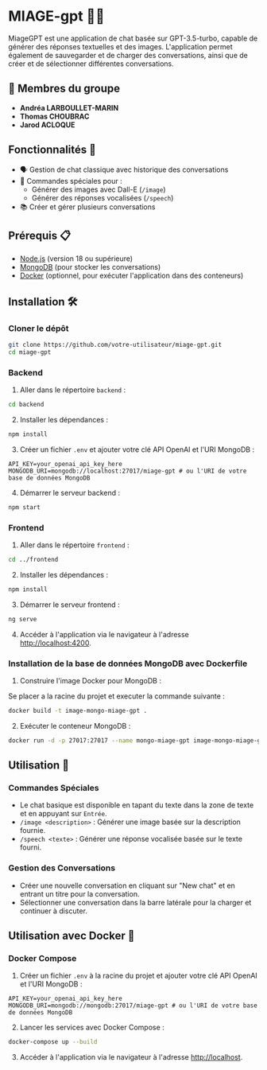 # MIAGE-gpt 🌟🤖

MiageGPT est une application de chat basée sur GPT-3.5-turbo, capable de générer des réponses textuelles et des images. L'application permet également de sauvegarder et de charger des conversations, ainsi que de créer et de sélectionner différentes conversations.

## 👥 Membres du groupe

- **Andréa LARBOULLET-MARIN**
- **Thomas CHOUBRAC**
- **Jarod ACLOQUE**

## Fonctionnalités 🚀

- 🗣️ Gestion de chat classique avec historique des conversations
- 🎨 Commandes spéciales pour :
  - Générer des images avec Dall-E (`/image`)
  - Générer des réponses vocalisées (`/speech`)
- 📚 Créer et gérer plusieurs conversations

## Prérequis 📋

- [Node.js](https://nodejs.org/) (version 18 ou supérieure)
- [MongoDB](https://www.mongodb.com/) (pour stocker les conversations)
- [Docker](https://www.docker.com/) (optionnel, pour exécuter l'application dans des conteneurs)

## Installation 🛠️

### Cloner le dépôt

```bash
git clone https://github.com/votre-utilisateur/miage-gpt.git
cd miage-gpt
```

### Backend

1. Aller dans le répertoire `backend` :

```bash
cd backend
```

2. Installer les dépendances :

```bash
npm install
```

3. Créer un fichier `.env` et ajouter votre clé API OpenAI et l'URI MongoDB :

```plaintext
API_KEY=your_openai_api_key_here
MONGODB_URI=mongodb://localhost:27017/miage-gpt # ou l'URI de votre base de données MongoDB
```

4. Démarrer le serveur backend :

```bash
npm start
```

### Frontend

1. Aller dans le répertoire `frontend` :

```bash
cd ../frontend
```

2. Installer les dépendances :

```bash
npm install
```

3. Démarrer le serveur frontend :

```bash
ng serve
```

4. Accéder à l'application via le navigateur à l'adresse [http://localhost:4200](http://localhost:4200).

### Installation de la base de données MongoDB avec Dockerfile
1. Construire l'image Docker pour MongoDB :

Se placer a la racine du projet et executer la commande suivante :

```bash
docker build -t image-mongo-miage-gpt .
```

2. Exécuter le conteneur MongoDB :

```bash
docker run -d -p 27017:27017 --name mongo-miage-gpt image-mongo-miage-gpt
```

## Utilisation 💬

### Commandes Spéciales

- Le chat basique est disponible en tapant du texte dans la zone de texte et en appuyant sur `Entrée`.
- `/image <description>` : Générer une image basée sur la description fournie.
- `/speech <texte>` : Générer une réponse vocalisée basée sur le texte fourni.

### Gestion des Conversations

- Créer une nouvelle conversation en cliquant sur "New chat" et en entrant un titre pour la conversation.
- Sélectionner une conversation dans la barre latérale pour la charger et continuer à discuter.

## Utilisation avec Docker 🐳

### Docker Compose

1. Créer un fichier `.env` à la racine du projet et ajouter votre clé API OpenAI et l'URI MongoDB :

```plaintext
API_KEY=your_openai_api_key_here
MONGODB_URI=mongodb://mongodb:27017/miage-gpt # ou l'URI de votre base de données MongoDB
```

2. Lancer les services avec Docker Compose :

```bash
docker-compose up --build
```

3. Accéder à l'application via le navigateur à l'adresse [http://localhost](http://localhost).